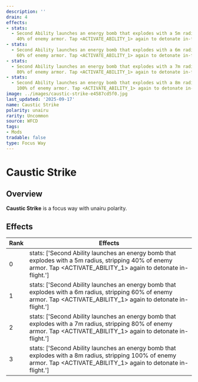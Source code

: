 ```yaml
---
description: ''
drain: 4
effects:
- stats:
  - Second Ability launches an energy bomb that explodes with a 5m radius, stripping
    40% of enemy armor. Tap <ACTIVATE_ABILITY_1> again to detonate in-flight.
- stats:
  - Second Ability launches an energy bomb that explodes with a 6m radius, stripping
    60% of enemy armor. Tap <ACTIVATE_ABILITY_1> again to detonate in-flight.
- stats:
  - Second Ability launches an energy bomb that explodes with a 7m radius, stripping
    80% of enemy armor. Tap <ACTIVATE_ABILITY_1> again to detonate in-flight.
- stats:
  - Second Ability launches an energy bomb that explodes with a 8m radius, stripping
    100% of enemy armor. Tap <ACTIVATE_ABILITY_1> again to detonate in-flight.
image: ../images/caustic-strike-e4587cd5f0.jpg
last_updated: '2025-09-17'
name: Caustic Strike
polarity: unairu
rarity: Uncommon
source: WFCD
tags:
- Mods
tradable: false
type: Focus Way
---
```


# Caustic Strike

## Overview

**Caustic Strike** is a focus way with unairu polarity.

## Effects

| Rank | Effects |
|------|----------|
| 0 | stats: ['Second Ability launches an energy bomb that explodes with a 5m radius, stripping 40% of enemy armor. Tap <ACTIVATE_ABILITY_1> again to detonate in-flight.'] |
| 1 | stats: ['Second Ability launches an energy bomb that explodes with a 6m radius, stripping 60% of enemy armor. Tap <ACTIVATE_ABILITY_1> again to detonate in-flight.'] |
| 2 | stats: ['Second Ability launches an energy bomb that explodes with a 7m radius, stripping 80% of enemy armor. Tap <ACTIVATE_ABILITY_1> again to detonate in-flight.'] |
| 3 | stats: ['Second Ability launches an energy bomb that explodes with a 8m radius, stripping 100% of enemy armor. Tap <ACTIVATE_ABILITY_1> again to detonate in-flight.'] |


